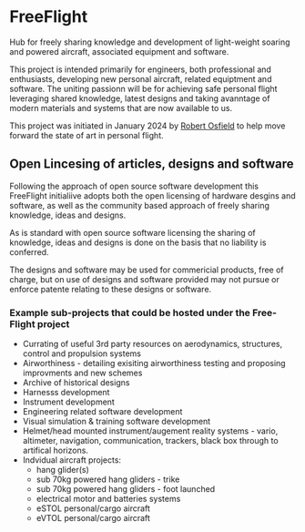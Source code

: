 # FreeFlight
Hub for freely sharing knowledge and development of light-weight soaring and powered aircraft, associated equipment and software.

This project is intended primarily for engineers, both professional and enthusiasts, developing new personal aircraft, related equiptment and software. The uniting passionn will be for achieving safe personal flight leveraging shared knowledge, latest designs and taking avanntage of modern materials and systems that are now available to us.

This project was initiated in January 2024 by [Robert Osfield](People.md#RobertOsfield) to help move forward the state of art in personal flight.

## Open Lincesing of articles, designs and software

Following the approach of open source software development this FreeFlight initialiive adopts both the open licensing of hardware desgins and software, as well as the community based approach of freely sharing knowledge, ideas and designs.  

As is standard with open source software licensing the sharing of knowledge, ideas and designs is done on the basis that no liability is conferred. 

The designs and software may be used for commericial products, free of charge, but on use of designs and software provided may not pursue or enforce patente relating to these designs or software.

### Example sub-projects that could be hosted under the Free-Flight project

* Currating of useful 3rd party resources on aerodynamics, structures, control and propulsion systems
* Airworthiness - detailing exisiting airworthiness testing and proposing improvments and new schemes
* Archive of historical designs
* Harnesss development
* Instrument development
* Engineering related software development
* Visual simulation & training software development
* Helmet/head mounted instrument/augement reality systems - vario, altimeter, navigation, communication, trackers, black box through to artifical horizons. 
* Indvidual aircraft projects:
  - hang glider(s)
  - sub 70kg powered hang gliders - trike
  - sub 70kg powered hang gliders - foot launched
  - electrical motor and batteries systems
  - eSTOL personal/cargo aircraft
  - eVTOL personal/cargo aircraft
